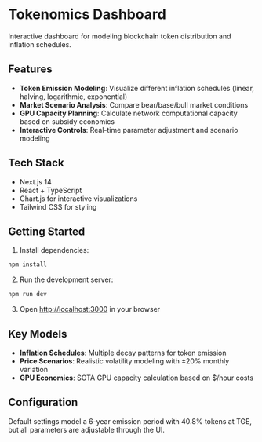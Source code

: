 # Tokenomics Dashboard

Interactive dashboard for modeling blockchain token distribution and inflation schedules.

## Features

- **Token Emission Modeling**: Visualize different inflation schedules (linear, halving, logarithmic, exponential)
- **Market Scenario Analysis**: Compare bear/base/bull market conditions
- **GPU Capacity Planning**: Calculate network computational capacity based on subsidy economics
- **Interactive Controls**: Real-time parameter adjustment and scenario modeling

## Tech Stack

- Next.js 14
- React + TypeScript
- Chart.js for interactive visualizations
- Tailwind CSS for styling

## Getting Started

1. Install dependencies:
```bash
npm install
```

2. Run the development server:
```bash
npm run dev
```

3. Open [http://localhost:3000](http://localhost:3000) in your browser

## Key Models

- **Inflation Schedules**: Multiple decay patterns for token emission
- **Price Scenarios**: Realistic volatility modeling with ±20% monthly variation
- **GPU Economics**: SOTA GPU capacity calculation based on $/hour costs

## Configuration

Default settings model a 6-year emission period with 40.8% tokens at TGE, but all parameters are adjustable through the UI.